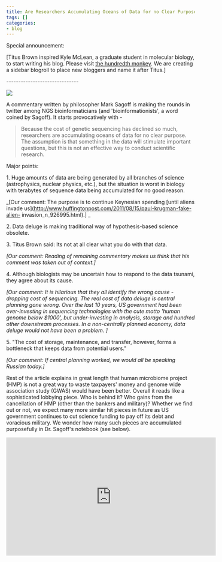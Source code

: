 ```yaml
---
title: Are Researchers Accumulating Oceans of Data for no Clear Purpose?
tags: []
categories:
- blog
---
```

<!--more-->

Special announcement:

[Titus Brown inspired Kyle McLean, a graduate student in molecular biology, to
start writing his blog. Please visit [the hundredth
monkey](http://hikikomorinosatori.wordpress.com). We are creating a sidebar
blogroll to place new bloggers and name it after Titus.]

\------------------------------

![](http://farm4.staticflickr.com/3317/3510724921_9d6ff87481_z.jpg)

A commentary written by philosopher Mark Sagoff is making the rounds in
twitter among NGS bioinformaticians (and 'bioinformationists', a word coined
by Sagoff). It starts provocatively with -

> Because the cost of genetic sequencing has declined so much, researchers are
accumulating oceans of data for no clear purpose. The assumption is that
something in the data will stimulate important questions, but this is not an
effective way to conduct scientific research.

Major points:

1\. Huge amounts of data are being generated by all branches of science
(astrophysics, nuclear physics, etc.), but the situation is worst in biology
with terabytes of sequence data being accumulated for no good reason.

_[Our comment: The purpose is to continue Keynesian spending [until aliens
invade us](http://www.huffingtonpost.com/2011/08/15/paul-krugman-fake-alien-
invasion_n_926995.html).] _

2\. Data deluge is making traditional way of hypothesis-based science
obsolete.

3\. Titus Brown said: Its not at all clear what you do with that data.

_[Our comment: Reading of remaining commentary makes us think that his comment
was taken out of context.]_

4\. Although biologists may be uncertain how to respond to the data tsunami,
they agree about its cause.

_[Our comment: It is hilarious that they all identify the wrong cause -
dropping cost of sequencing. The real cost of data deluge is central planning
gone wrong. Over the last 10 years, US government had been over-investing in
sequencing technologies with the cute motto 'human genome below $1000', but
under-investing in analysis, storage and hundred other downstream processes.
In a non-centrally planned economy, data deluge would not have been a problem.
]_

5\. "The cost of storage, maintenance, and transfer, however, forms a
bottleneck that keeps data from potential users."

_[Our comment: If central planning worked, we would all be speaking Russian
today.]_

Rest of the article explains in great length that human microbiome project
(HMP) is not a great way to waste taxpayers' money and genome wide association
study (GWAS) would have been better. Overall it reads like a sophisticated
lobbying piece. Who is behind it? Who gains from the cancellation of HMP
(other than the bankers and military)? Whether we find out or not, we expect
many more similar hit pieces in future as US government continues to cut
science funding to pay off its debt and voracious military. We wonder how many
such pieces are accumulated purposefully in Dr. Sagoff's notebook (see below).

<iframe width="560" height="315" src="http://www.youtube.com/embed/aMcBHqdQscY" frameborder="0"> </iframe>
